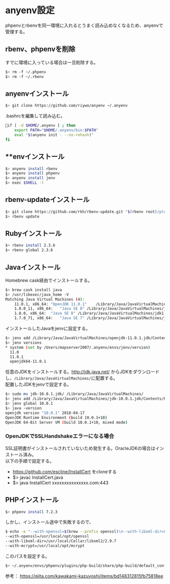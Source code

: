 # anyenv設定
phpenvとrbenvを同一環境に入れるとうまく読み込めなくなるため、anyenvで管理する。

## rbenv、phpenvを削除
すでに環境に入っている場合は一旦削除する。

```bash
$> rm -f ~/.phpenv
$> rm -f ~/.rbenv
```

## anyenvインストール

```bash
$> git clone https://github.com/riywo/anyenv ~/.anyenv
```

.bashrcを編集して読み込む。

```bash
if [ -d $HOME/.anyenv ] ; then
    export PATH="$HOME/.anyenv/bin:$PATH"
    eval "$(anyenv init - --no-rehash)"
fi
```

## **envインストール
```bash
$> anyenv install rbenv
$> anyenv install phpenv
$> anyenv install jenv
$> exec $SHELL -l
```

## rbenv-updateインストール
```bash
$> git clone https://github.com/rkh/rbenv-update.git "$(rbenv root)/plugins/rbenv-update"
$> rbenv update
```

## Rubyインストール
```bash
$> rbenv install 2.3.6
$> rbenv global 2.3.6
```

## Javaインストール
Homebrew cask経由でインストールする。

```bash
$> brew cask install java
$> /usr/libexec/java_home -V
Matching Java Virtual Machines (4):
    11.0.1, x86_64:	"OpenJDK 11.0.1"	/Library/Java/JavaVirtualMachines/openjdk-11.0.1.jdk/Contents/Home
    1.8.0_11, x86_64:	"Java SE 8"	/Library/Java/JavaVirtualMachines/jdk1.8.0_11.jdk/Contents/Home
    1.8.0, x86_64:	"Java SE 8"	/Library/Java/JavaVirtualMachines/jdk1.8.0.jdk/Contents/Home
    1.7.0_71, x86_64:	"Java SE 7"	/Library/Java/JavaVirtualMachines/jdk1.7.0_71.jdk/Contents/Home
```

インストールしたJavaをjenvに設定する。

```sh
$> jenv add /Library/Java/JavaVirtualMachines/openjdk-11.0.1.jdk/Contents/Home
$> jenv versions
* system (set by /Users/mapserver2007/.anyenv/envs/jenv/version)
  11.0
  11.0.1
  openjdk64-11.0.1
```

任意のJDKをインストールする。http://jdk.java.net/ からJDKをダウンロードし、`/Library/Java/JavaVirtualMachines/`に配置する。  
配置したJDKをjenvで設定する。

```sh
$> sudo mv jdk-10.0.1.jdk/ /Library/Java/JavaVirtualMachines/
$> jenv add /Library/Java/JavaVirtualMachines/jdk-10.0.1.jdk/Contents/Home
$> jenv global 10.0.1
$> java -version
openjdk version "10.0.1" 2018-04-17
OpenJDK Runtime Environment (build 10.0.1+10)
OpenJDK 64-Bit Server VM (build 10.0.1+10, mixed mode)
```

### OpenJDKでSSLHandshakeエラーになる場合
SSL証明書がインストールされていないため発生する。OracleJDKの場合はインストール済み。  
以下の手順で設定する。
* https://github.com/escline/InstallCert をcloneする
* $> javac InstallCert.java
* $> java InstallCert xxxxxxxxxxxxxxx.com:443

## PHPインストール
```bash
$> phpenv install 7.2.3
```

しかし、インストール途中で失敗するので、
```bash
$ echo -e "--with-openssl=$(brew --prefix openssl)\n--with-libxml-dir=$(brew --prefix libxml2)\n--with-mcrypt=$(brew --prefix mcrypt)"
--with-openssl=/usr/local/opt/openssl
--with-libxml-dir=/usr/local/Cellar/libxml2/2.9.7
--with-mcrypt=/usr/local/opt/mcrypt
```
このパスを設定する。
```bash
$> ~/.anyenv/envs/phpenv/plugins/php-build/share/php-build/default_configure_options
```

参考：
https://qiita.com/kawakami-kazuyoshi/items/bd148312815fb75818ee
